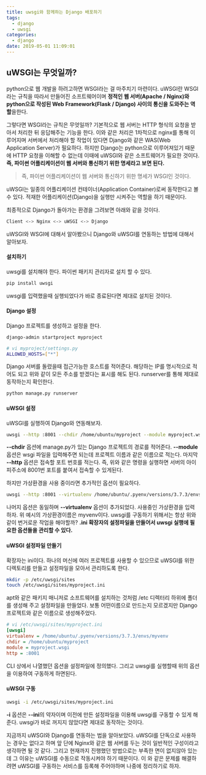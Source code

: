 ```yaml
---
title: uwsgi와 함께하는 Django 배포하기
tags:
  - django
  - uwsgi
categories:
  - django
date: 2019-05-01 11:09:01
---
```


## uWSGI는 무엇일까?

python으로 웹 개발을 하려고하면 WSGI라는 걸 마주치기 마련이다. uWSGI란 WSGI라는 규칙을 따라서 만들어진 소프트웨어이며 **정적인 웹 서버(Apache / Nginx)와 python으로 작성된 Web Framework(Flask / Django) 사이의 통신을 도와주는 역할**을한다. 

그렇다면 WSGI라는 규칙은 무엇일까? 기본적으로 웹 서버는 HTTP 형식의 요청을 받아서 처리한 뒤 응답해주는 기능을 한다. 이와 같은 처리은 1차적으로 nginx를 통해 이루어지며 서버에서 처리해야 할 작업이 있다면 Django와 같은 WAS(Web Application Server)가 필요하다. 하지만 Django는 python으로 이루어져있기 때문에 HTTP 요청을 이해할 수 없는데 이때에 uWSGI와 같은 소프트웨어가 필요한 것이다. **즉, 파이썬 어플리케이션이 웹 서버와 통신하기 위한 명세라고 보면 된다.** 

> 즉, 파이썬 어플리케이션이 웹 서버와 통신하기 위한 명세가 WSGI인 것이다. 

uWSGI는 일종의 어플리케이션 컨테이너(Application Container)로써 동작한다고 볼 수 있다. 적재한 어플리케이션(Django)을 실행만 시켜주는 역할을 하기 때문이다. 

최종적으로 Django가 돌아가는 환경을 그려보면 아래와 같을 것이다.

~~~sh
Client <-> Nginx <-> uWSGI <-> Django
~~~



uWSGI와 WSGI에 대해서 알아봤으니 Django와 uWSGI를 연동하는 방법에 대해서 알아보자. 

#### 설치하기

uwsgi를 설치해야 한다. 파이썬 패키지 관리자로 설치 할 수 있다.

~~~sh
pip install uwsgi
~~~

uwsgi를 입력했을때 실행되었다가 바로 종료된다면 제대로 설치된 것이다.

#### Django 설정

Django 프로젝트를 생성하고 설정을 한다.

~~~sh
django-admin startproject myproject

# vi myproject/settings.py
ALLOWED_HOSTS=["*"]
~~~

Django 서버를 돌렸을때 접근가능한 호스트를 적어준다. 해당하는 IP를 명시적으로 적어도 되고 위와 같이 모든 주소를 받겠다는 표시를 해도 된다. runserver를 통해 제대로 동작하는지 확인한다.

~~~sh
python manage.py runserver
~~~



#### uWSGI 설정

uWSGI를 실행하여 Django와 연동해보자.

~~~sh
uwsgi --http :8001 --chdir /home/ubuntu/myproject --module myproject.wsgi
~~~

**--chdir** 옵션에 manage.py가 있는 Django 프로젝트의 경로를 적어준다. **--module** 옵션은 wsgi 파일을 입력해주면 되는데 프로젝트 이름과 같은 이름으로 적는다. 마지막 **--http** 옵션은 접속할 포트 번호를 적는다. 즉, 위와 같은 명령을 실행하면 서버의 아이피주소에 8001번 포트를 붙여서 접속할 수 있게된다. 

하지만 가상환경을 사용 중이라면 추가적인 옵션이 필요하다. 

~~~sh
uwsgi --http :8001 --virtualenv /home/ubuntu/.pyenv/versions/3.7.3/envs/myvenv --chdir /home/ubuntu/myproject --module myproject.wsgi
~~~

나머지 옵션은 동일하며 **--virtualenv** 옵션이 추가되었다. 사용중인 가상환경을 입력하자. 위 예시의 가상환경이름은 myvenv이다. uwsgi를 구동하기 위해서는 항상 위와 같이 번거로운 작업을 해야할까? **.ini 확장자의 설정파일을 만들어서 uwsgi 실행에 필요한 옵션들을 관리할 수 있다.**



#### uWSGI 설정파일 만들기

확장자는 ini이다. 하나의 머신에 여러 프로젝트를 사용할 수 있으므로 uWSGI를 위한 디렉토리를 만들고 설정파일을 모아서 관리하도록 한다.

~~~sh
mkdir -p /etc/uwsgi/sites
touch /etc/uwsgi/sites/myproject.ini
~~~

apt와 같은 패키지 매니저로 소프트웨어를 설치하는 것처럼 /etc 디렉터리 하위에 폴더를 생성해 주고 설정파일을 만들었다. 보통 어떤이름으로 만드는지 모르겠지만 Django 프로젝트와 같은 이름으로 생성해주었다.

~~~ini
# vi /etc/uwsgi/sites/myproject.ini
[uwsgi]
virtualenv = /home/ubuntu/.pyenv/versions/3.7.3/envs/myvenv
chdir = /home/ubuntu/myproject
module = myproject.wsgi
http = :8001
~~~

CLI 상에서 나열했던 옵션을 설정파일에 정의했다. 그리고 uwsgi를 실행할때 위의 옵션을 이용하여 구동하게 하면된다.



#### uWSGI 구동

~~~sh
uwsgi -i /etc/uwsgi/sites/myproject.ini
~~~

**-i** 옵션은 **--ini**의 약자이며 이전에 만든 설정파일을 이용해 uwsgi를 구동할 수 있게 해준다. uwsgi가 바로 꺼지지 않았다면 제대로 동작하는 것이다. 

지금까지 uWSGI와 Django를 연동하는 법을 알아보았다. uWSGI를 단독으로 사용하는 경우는 없다고 하며 앞 단에 Nginx와 같은 웹 서버를 두는 것이 일반적인 구성이라고 생각하면 될 것 같다. 그리고 현재까지 진행했던 방법으로는 부족한 면이 없지않아 있는데 그 이유는 uWSGI를 수동으로 작동시켜야 하기 때문이다. 이 와 같은 문제를 해결하려면 uWSGI를 구동하는 서비스를 등록해 주어야하며 나중에 정리하기로 하자.